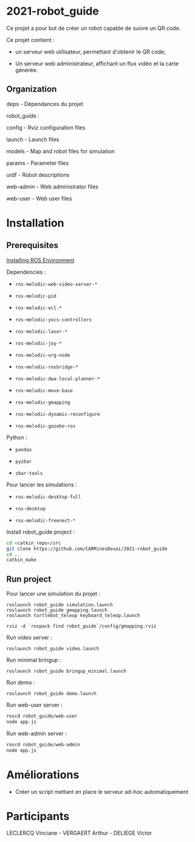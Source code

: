 # 2021-robot_guide

Ce projet a pour but de créer un robot capable de suivre un QR code.

Ce projet contient :

* un serveur web utilisateur, permettant d'obtenir le QR code;

* Un serveur web administrateur, affichant un flux vidéo et la carte générée.

## Organization

deps		-	Dépendances du projet

robot_guide :

config      -   Rviz configuration files

launch		- 	Launch files

models		- 	Map and robot files for simulation

params		- 	Parameter files

urdf		- 	Robot descriptions

web-admin		- 	Web administrator files

web-user		- 	Web user files

# Installation

## Prerequisites

[Installing ROS Environment](http://wiki.ros.org/fr/ROS/Tutorials/InstallingandConfiguringROSEnvironment)

Dependencies :

* `ros-melodic-web-video-server-*`

* `ros-melodic-pid`

* `ros-melodic-ecl-*`

* `ros-melodic-yocs-controllers`

* `ros-melodic-laser-*`

* `ros-melodic-joy-*`

* `ros-melodic-urg-node`

* `ros-melodic-rosbridge-*`

* `ros-melodic-dwa-local-planner-*`

* `ros-melodic-move-base`

* `ros-melodic-gmapping`

* `ros-melodic-dynamic-reconfigure`

* `ros-melodic-gazebo-ros`

Python :

* `pandas`

* `pyzbar`

* `zbar-tools`

Pour lancer les simulations :

* `ros-melodic-desktop-full`

* `ros-desktop`

* `ros-melodic-freenect-*`

Install robot_guide project :

```bash
cd <catkin_repo>/src
git clone https://github.com/CARMinesDouai/2021-robot_guide
cd ..
catkin_make
```

## Run project

Pour lancer une simulation du projet :

```
roslaunch robot_guide simulation.launch
roslaunch robot_guide gmapping.launch
roslaunch turtlebot_teleop keyboard_teleop.launch

rviz -d `rospack find robot_guide`/config/gmapping.rviz
```

Run video server :

`roslaunch robot_guide video.launch`

Run minimal bringup :

`roslaunch robot_guide bringup_minimal.launch`

Run demo :

`roslaunch robot_guide demo.launch`

Run web-user server :

```bash
roscd robot_guide/web-user
node app.js
```

Run web-admin server :

```bash
roscd robot_guide/web-admin
node app.js
```

# Améliorations

* Créer un script mettant en place le serveur ad-hoc automatiquement

# Participants
LECLERCQ Vinciane - VERGAERT Arthur - DELIEGE Victor
